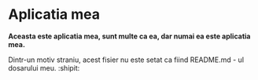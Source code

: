 # Aplicatia mea
**Aceasta este aplicatia mea, sunt multe ca ea, dar numai ea este aplicatia mea.**

Dintr-un motiv straniu, acest fisier nu este setat ca fiind README.md - ul dosarului meu. :shipit:
